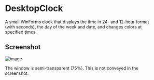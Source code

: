 # DesktopClock
A small WinForms clock that displays the time in 24- and 12-hour format (with seconds), the day of the week and date, and changes colors at specified times.

## Screenshot

![image](https://github.com/carenrose/DesktopClock/assets/28087403/5b43cffb-fcc2-4500-833c-2cae2fefb22b)

The window is semi-transparent (75%). This is not conveyed in the screenshot.
